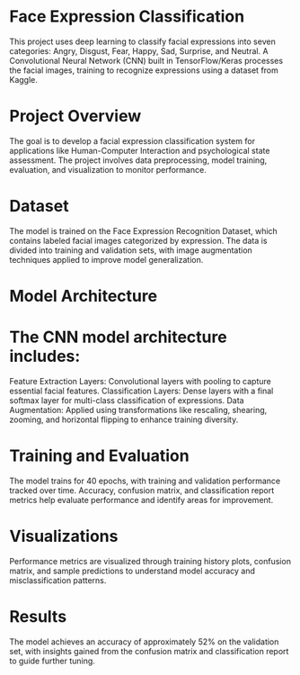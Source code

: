 # Face Expression Classification
This project uses deep learning to classify facial expressions into seven categories: Angry, Disgust, Fear, Happy, Sad, Surprise, and Neutral. A Convolutional Neural Network (CNN) built in TensorFlow/Keras processes the facial images, training to recognize expressions using a dataset from Kaggle.

# Project Overview
The goal is to develop a facial expression classification system for applications like Human-Computer Interaction and psychological state assessment. The project involves data preprocessing, model training, evaluation, and visualization to monitor performance.
# Dataset
The model is trained on the Face Expression Recognition Dataset, which contains labeled facial images categorized by expression. The data is divided into training and validation sets, with image augmentation techniques applied to improve model generalization.
# Model Architecture
# The CNN model architecture includes:

Feature Extraction Layers: Convolutional layers with pooling to capture essential facial features.
Classification Layers: Dense layers with a final softmax layer for multi-class classification of expressions.
Data Augmentation: Applied using transformations like rescaling, shearing, zooming, and horizontal flipping to enhance training diversity.
# Training and Evaluation
The model trains for 40 epochs, with training and validation performance tracked over time. Accuracy, confusion matrix, and classification report metrics help evaluate performance and identify areas for improvement.
# Visualizations
Performance metrics are visualized through training history plots, confusion matrix, and sample predictions to understand model accuracy and misclassification patterns.
# Results
The model achieves an accuracy of approximately 52% on the validation set, with insights gained from the confusion matrix and classification report to guide further tuning.

